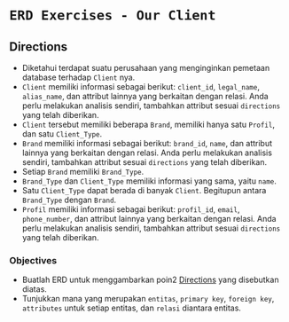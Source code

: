 # `ERD Exercises - Our Client`

## Directions

- Diketahui terdapat suatu perusahaan yang menginginkan pemetaan database terhadap `Client` nya. 
- `Client` memiliki informasi sebagai berikut: `client_id`, `legal_name`, `alias_name`, dan attribut lainnya yang berkaitan dengan relasi. Anda perlu melakukan analisis sendiri, tambahkan attribut sesuai `directions` yang telah diberikan.
- `Client` tersebut memiliki beberapa `Brand`, memiliki hanya satu `Profil`, dan satu `Client_Type`.
- `Brand` memiliki informasi sebagai berikut: `brand_id`, `name`, dan attribut lainnya yang berkaitan dengan relasi. Anda perlu melakukan analisis sendiri, tambahkan attribut sesuai `directions` yang telah diberikan.
- Setiap `Brand` memiliki `Brand_Type`.
- `Brand_Type` dan `Client_Type` memiliki informasi yang sama, yaitu `name`.
- Satu `Client_Type` dapat berada di banyak `Client`. Begitupun antara `Brand_Type` dengan `Brand`.
- `Profil` memiliki informasi sebagai berikut: `profil_id`, `email`, `phone_number`, dan attribut lainnya yang berkaitan dengan relasi. Anda perlu melakukan analisis sendiri, tambahkan attribut sesuai `directions` yang telah diberikan.

### Objectives

- Buatlah ERD untuk menggambarkan poin2 [Directions](#directions) yang disebutkan diatas.
- Tunjukkan mana yang merupakan `entitas`, `primary key`, `foreign key`, `attributes` untuk setiap entitas, dan `relasi` diantara entitas. 